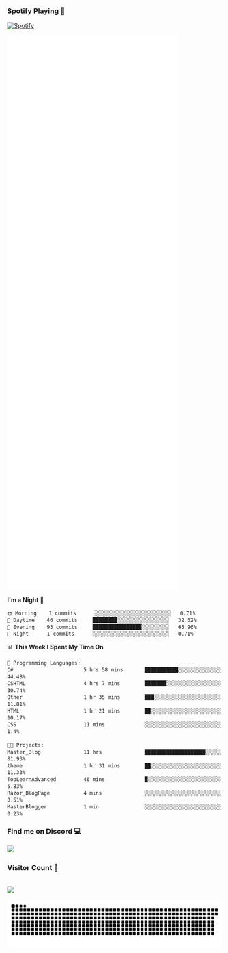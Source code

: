 ### Spotify Playing 🎵
[![Spotify](https://spotify-livestats-callme-milad.vercel.app/api/spotify)](https://open.spotify.com/user/314mrt6dxn5cqoxklh3thbwlr6by)

<img align="center" src="/github-metrics.svg" alt="Metrics" width="400">

<!--START_SECTION:waka-->
**I'm a Night 🦉** 

```text
🌞 Morning    1 commits      ░░░░░░░░░░░░░░░░░░░░░░░░░   0.71% 
🌆 Daytime    46 commits     ████████░░░░░░░░░░░░░░░░░   32.62% 
🌃 Evening    93 commits     ████████████████░░░░░░░░░   65.96% 
🌙 Night      1 commits      ░░░░░░░░░░░░░░░░░░░░░░░░░   0.71%

```


📊 **This Week I Spent My Time On** 

```text
💬 Programming Languages: 
C#                       5 hrs 58 mins       ███████████░░░░░░░░░░░░░░   44.48% 
CSHTML                   4 hrs 7 mins        ███████░░░░░░░░░░░░░░░░░░   30.74% 
Other                    1 hr 35 mins        ███░░░░░░░░░░░░░░░░░░░░░░   11.81% 
HTML                     1 hr 21 mins        ██░░░░░░░░░░░░░░░░░░░░░░░   10.17% 
CSS                      11 mins             ░░░░░░░░░░░░░░░░░░░░░░░░░   1.4%

🐱‍💻 Projects: 
Master_Blog              11 hrs              ████████████████████░░░░░   81.93% 
theme                    1 hr 31 mins        ██░░░░░░░░░░░░░░░░░░░░░░░   11.33% 
TopLearnAdvanced         46 mins             █░░░░░░░░░░░░░░░░░░░░░░░░   5.83% 
Razor_BlogPage           4 mins              ░░░░░░░░░░░░░░░░░░░░░░░░░   0.51% 
MasterBlogger            1 min               ░░░░░░░░░░░░░░░░░░░░░░░░░   0.23%

```


<!--END_SECTION:waka-->

### Find me on Discord 💻
<a href="https://discord.gg/t35EjYprS6" rel="nofollow"> 
  <img src="https://discord.c99.nl/widget/theme-3/977957889358573609.png" data-canonical-src="https://discord.c99.nl/widget/theme-3/977957889358573609.png" style="max-width: 100%;"></a>

### Visitor Count 🔢
<p align="left"> 
  <br>
  <img src="https://profile-counter.glitch.me/callme-devil/count.svg" />
</p>

<img src="https://github.com/callme-devil/callme-devil/blob/output/github-contribution-grid-snake.svg" alt="snake" style="max-width: 100%;">
